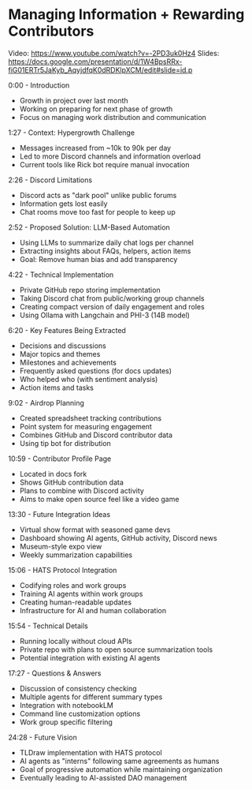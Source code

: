 # Managing Information + Rewarding Contributors

Video: https://www.youtube.com/watch?v=-2PD3uk0Hz4
Slides: https://docs.google.com/presentation/d/1W4BpsRRx-fiG01ERTr5JaKyb_AqyjdfqK0dRDKlpXCM/edit#slide=id.p

0:00 - Introduction

- Growth in project over last month
- Working on preparing for next phase of growth
- Focus on managing work distribution and communication

1:27 - Context: Hypergrowth Challenge

- Messages increased from ~10k to 90k per day
- Led to more Discord channels and information overload
- Current tools like Rick bot require manual invocation

2:26 - Discord Limitations

- Discord acts as "dark pool" unlike public forums
- Information gets lost easily
- Chat rooms move too fast for people to keep up

2:52 - Proposed Solution: LLM-Based Automation

- Using LLMs to summarize daily chat logs per channel
- Extracting insights about FAQs, helpers, action items
- Goal: Remove human bias and add transparency

4:22 - Technical Implementation

- Private GitHub repo storing implementation
- Taking Discord chat from public/working group channels
- Creating compact version of daily engagement and roles
- Using Ollama with Langchain and PHI-3 (14B model)

6:20 - Key Features Being Extracted

- Decisions and discussions
- Major topics and themes
- Milestones and achievements
- Frequently asked questions (for docs updates)
- Who helped who (with sentiment analysis)
- Action items and tasks

9:02 - Airdrop Planning

- Created spreadsheet tracking contributions
- Point system for measuring engagement
- Combines GitHub and Discord contributor data
- Using tip bot for distribution

10:59 - Contributor Profile Page

- Located in docs fork
- Shows GitHub contribution data
- Plans to combine with Discord activity
- Aims to make open source feel like a video game

13:30 - Future Integration Ideas

- Virtual show format with seasoned game devs
- Dashboard showing AI agents, GitHub activity, Discord news
- Museum-style expo view
- Weekly summarization capabilities

15:06 - HATS Protocol Integration

- Codifying roles and work groups
- Training AI agents within work groups
- Creating human-readable updates
- Infrastructure for AI and human collaboration

15:54 - Technical Details

- Running locally without cloud APIs
- Private repo with plans to open source summarization tools
- Potential integration with existing AI agents

17:27 - Questions & Answers

- Discussion of consistency checking
- Multiple agents for different summary types
- Integration with notebookLM
- Command line customization options
- Work group specific filtering

24:28 - Future Vision

- TLDraw implementation with HATS protocol
- AI agents as "interns" following same agreements as humans
- Goal of progressive automation while maintaining organization
- Eventually leading to AI-assisted DAO management
